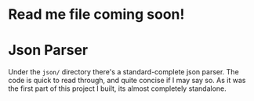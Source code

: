 # Read me file coming soon!

# Json Parser
Under the `json/` directory there's a standard-complete json parser. The code is quick to read through, and quite concise if I may say so.
As it was the first part of this project I built, its almost completely standalone. 